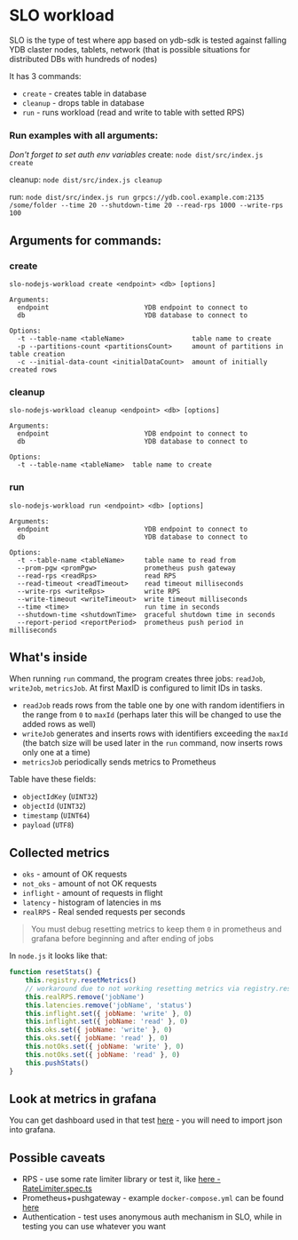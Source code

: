 # SLO workload

SLO is the type of test where app based on ydb-sdk is tested against falling YDB claster nodes, tablets, network (that is possible situations for distributed DBs with hundreds of nodes)

It has 3 commands:

- `create` - creates table in database
- `cleanup` - drops table in database
- `run` - runs workload (read and write to table with setted RPS)

### Run examples with all arguments:

_Don't forget to set auth env variables_
create:
`node dist/src/index.js create `

cleanup:
`node dist/src/index.js cleanup`

run:
`node dist/src/index.js run grpcs://ydb.cool.example.com:2135 /some/folder --time 20 --shutdown-time 20 --read-rps 1000 --write-rps 100`

## Arguments for commands:

### create
`slo-nodejs-workload create <endpoint> <db> [options]`

```
Arguments:
  endpoint                        YDB endpoint to connect to
  db                              YDB database to connect to

Options:
  -t --table-name <tableName>                 table name to create
  -p --partitions-count <partitionsCount>     amount of partitions in table creation
  -c --initial-data-count <initialDataCount>  amount of initially created rows
```

### cleanup
`slo-nodejs-workload cleanup <endpoint> <db> [options]`

```
Arguments:
  endpoint                        YDB endpoint to connect to
  db                              YDB database to connect to

Options:
  -t --table-name <tableName>  table name to create
```

### run
`slo-nodejs-workload run <endpoint> <db> [options]`

```
Arguments:
  endpoint                        YDB endpoint to connect to
  db                              YDB database to connect to

Options:
  -t --table-name <tableName>     table name to read from
  --prom-pgw <promPgw>            prometheus push gateway
  --read-rps <readRps>            read RPS
  --read-timeout <readTimeout>    read timeout milliseconds
  --write-rps <writeRps>          write RPS
  --write-timeout <writeTimeout>  write timeout milliseconds
  --time <time>                   run time in seconds
  --shutdown-time <shutdownTime>  graceful shutdown time in seconds
  --report-period <reportPeriod>  prometheus push period in milliseconds
```


## What's inside
When running `run` command, the program creates three jobs: `readJob`, `writeJob`, `metricsJob`.
At first MaxID is configured to limit IDs in tasks.

- `readJob` reads rows from the table one by one with random identifiers in the range from `0` to `maxId` (perhaps later this will be changed to use the added rows as well)
- `writeJob` generates and inserts rows with identifiers exceeding the `maxId` (the batch size will be used later in the `run` command, now inserts rows only one at a time)
- `metricsJob` periodically sends metrics to Prometheus

Table have these fields: 
- `objectIdKey` (`UINT32`)
- `objectId` (`UINT32`)
- `timestamp` (`UINT64`)
- `payload` (`UTF8`)

## Collected metrics
- `oks` - amount of OK requests
- `not_oks` - amount of not OK requests
- `inflight` - amount of requests in flight
- `latency` - histogram of latencies in ms
- `realRPS` - Real sended requests per seconds

> You must debug resetting metrics to keep them `0` in prometheus and grafana before beginning and after ending of jobs

In `node.js` it looks like that:
```js
function resetStats() {
    this.registry.resetMetrics()
    // workaround due to not working resetting metrics via registry.resetMetrics()
    this.realRPS.remove('jobName')
    this.latencies.remove('jobName', 'status')
    this.inflight.set({ jobName: 'write' }, 0)
    this.inflight.set({ jobName: 'read' }, 0)
    this.oks.set({ jobName: 'write' }, 0)
    this.oks.set({ jobName: 'read' }, 0)
    this.notOks.set({ jobName: 'write' }, 0)
    this.notOks.set({ jobName: 'read' }, 0)
    this.pushStats()
}
```

## Look at metrics in grafana
You can get dashboard used in that test [here](https://github.com/ydb-platform/slo-tests/blob/main/k8s/helms/grafana.yaml#L69) - you will need to import json into grafana.

## Possible caveats
- RPS - use some rate limiter library or test it, like [here - RateLimiter.spec.ts](tests/unit/RateLimiter.spec.ts)
- Prometheus+pushgateway - example `docker-compose.yml` can be found [here](https://github.com/sa06/prometheus-pushgateway/blob/master/docker-compose.yml)
- Authentication - test uses anonymous auth mechanism in SLO, while in testing you can use whatever you want